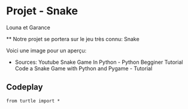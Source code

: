 # Projet - Snake 

Louna et Garance

** Notre projet se portera sur le jeu très connu: Snake

 Voici une image pour un aperçu: 
 






* Sources: Youtube 
Snake Game In Python - Python Begginer Tutorial 
Code a Snake Game with Python and Pygame - Tutorial 


## Codeplay

```{codeplay}
from turtle import *

```

